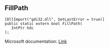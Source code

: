 ## FillPath

```
[DllImport("gdi32.dll", SetLastError = true)]
public static extern bool FillPath(
   IntPtr hdc
);
```

Microsoft documentation: [Link](https://docs.microsoft.com/en-us/windows/win32/api/wingdi/nf-wingdi-fillpath)
